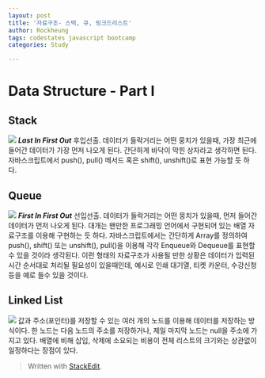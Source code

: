 ```yaml
---
layout: post
title: '자료구조- 스택, 큐, 링크드리스트'
author: Rockheung
tags: codestates javascript bootcamp
categories: Study

---
```

# Data Structure - Part I

## Stack

![](https://www.geeksforgeeks.org/wp-content/uploads/gq/2013/03/stack.png)
***Last In First Out***
후입선출. 데이터가 들락거리는 어떤 뭉치가 있을때, 가장 최근에 들어간 데이터가 가장 먼저 나오게 된다. 간단하게 바닥이 막힌 상자라고 생각하면 된다. 자바스크립트에서 push(), pull() 메서드 혹은 shift(), unshift()로 표현 가능할 듯 하다.

## Queue

![](https://www.geeksforgeeks.org/wp-content/uploads/gq/2014/02/Queue.png)
***First In First Out***
선입선출. 데이터가 들락거리는 어떤 뭉치가 있을때, 먼저 들어간 데이터가 먼저 나오게 된다. 대개는 왠만한 프로그래밍 언어에서 구현되어 있는 배열 자료구조를 이용해 구현하는 듯 하다. 자바스크립트에서는 간단하게 Array를 정의하여 push(), shift() 또는 unshift(), pull()을 이용해 각각 Enqueue와 Dequeue를 표현할 수 있을 것이라 생각된다.
이런 형태의 자료구조가 사용될 만한 상황은 데이터가 입력된 시간 순서대로 처리될 필요성이 있을때인데, 예시로 인쇄 대기열, 티켓 카운터, 수강신청 등을 예로 들수 있을 것이다.


## Linked List

![](https://www.geeksforgeeks.org/wp-content/uploads/gq/2013/03/Linkedlist.png)
값과 주소(포인터)를 저장할 수 있는 여러 개의 노드를 이용해 데이터를 저장하는 방식이다. 한 노드는 다음 노드의 주소를 저장하거나, 제일 마지막 노드는 null을 주소에  가지고 있다. 배열에 비해 삽입, 삭제에 소요되는 비용이 전체 리스트의 크기와는 상관없이 일정하다는 장점이 있다.


> Written with [StackEdit](https://stackedit.io/).



